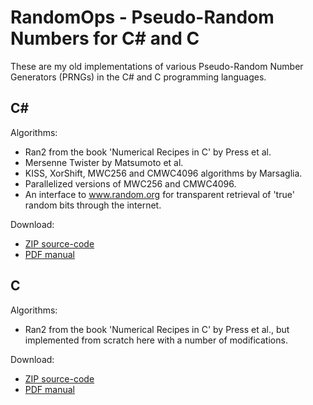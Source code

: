 # RandomOps - Pseudo-Random Numbers for C# and C

These are my old implementations of various Pseudo-Random Number Generators (PRNGs) in the C# and C programming languages.


## C#

Algorithms:

- Ran2 from the book 'Numerical Recipes in C' by Press et al.
- Mersenne Twister by Matsumoto et al.
- KISS, XorShift, MWC256 and CMWC4096 algorithms by Marsaglia.
- Parallelized versions of MWC256 and CMWC4096.
- An interface to www.random.org for transparent retrieval of 'true' random bits through the internet.

Download:
- [ZIP source-code](https://github.com/Hvass-Labs/RandomOps/raw/master/RandomOpsCS2_1.zip)
- [PDF manual](https://github.com/Hvass-Labs/RandomOps/raw/master/RandomOpsCS2_1.pdf)

## C

Algorithms:

- Ran2 from the book 'Numerical Recipes in C' by Press et al., but implemented from scratch here with a number of modifications.

Download:
- [ZIP source-code](https://github.com/Hvass-Labs/RandomOps/raw/master/RandomOpsC1_2.zip)
- [PDF manual](https://github.com/Hvass-Labs/RandomOps/raw/master/RandomOpsC1_2.pdf)
